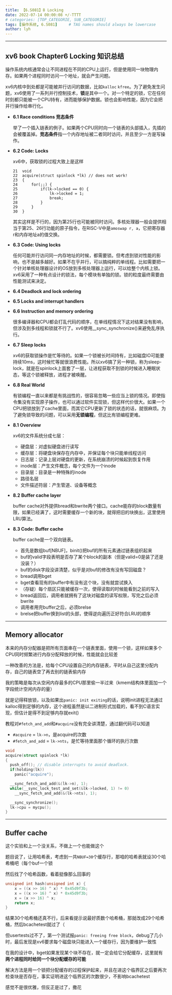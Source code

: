```yaml
---
title: 【6.S081】8 Locking
date: 2022-07-14 00:00:08 +/-TTTT
# categories: [TOP_CATEGORIE, SUB_CATEGORIE]
tags: [操作系统, 6.S081]     # TAG names should always be lowercase
author: lyh
---
```

---
## xv6 book Chapter6 Locking 知识总结 

操作系统内核通常会让不同进程在不同的CPU上运行，但是使用同一块物理内存。如果两个进程同时访问一个地址，就会产生问题。

xv6内核中到处都是可能被并行访问的数据，比如`kalloc` `kfree`。为了避免发生问题，xv6使用了一系列并行控制技术，**锁**是其中一个。对一个特定的锁，它在任何时刻都只能被一个CPU持有，进而能够保护数据。锁也会影响性能，因为它会把并行操作给串行化。

- **6.1 Race conditions 竞态条件**
  
    举了一个插入链表的例子。如果两个CPU同时向一个链表的头部插入，先插的会被覆盖掉。**竞态条件**指一个内存地址被二者同时访问，并且至少一方是写操作。
- **6.2 Code: Locks**

    xv6中，获取锁的过程大致上是这样
    ```
    21  void
    22  acquire(struct spinlock *lk) // does not work!
    23  {
    24      for(;;) {
    25          if(lk->locked == 0) {
    26              lk->locked = 1;
    27              break;
    28          }
    29      }
    30  }
    ```
    其实这样是不行的，因为第25行也可能被同时访问。多核处理器一般会提供相当于第25、26行功能的原子指令，在RISC-V中是`amoswap r, a`，它把寄存器r和内存地址a的值交换。
- **6.3 Code: Using locks**
  
    任何可能并行访问同一内存地址的时候，都需要锁。但考虑到锁对性能的影响，也不是越多越好。如果不在乎并行，可以搞纯粹的单线程。比如需要把一个针对单核处理器设计的OS放到多核处理器上运行，可以给整个内核上锁。xv6采用了一种有点设计的锁法，每个模块有单独的锁。锁的粒度最终需要由性能测试来决定。
- **6.4 Deadlock and lock ordering**
- **6.5 Locks and interrupt handlers**
- **6.6 Instruction and memory ordering**
  
    很多编译器和CPU都会打乱代码的顺序，在单线程情况下这对结果没有影响，但涉及到多线程和锁就不行了。xv6使用__sync_synchronize()来避免乱序执行。
- **6.7 Sleep locks**
  
    xv6的获取锁操作是忙等待的。如果一个锁被长时间持有，比如磁盘IO可能要持续10ms，这时候忙等就很浪费性能。所以xv6搞了另一种锁，称为sleep-lock，就是在spinlock上面套了一层，让进程获取不到锁的时候进入睡眠状态，等这个锁被释放，进程才被唤醒。
- **6.8 Real World**
  
    有锁编程一直以来都是有挑战性的，很容易忽略一些应当上锁的情况。即使指令集没有实现原子操作，也可以通过软件实现锁，但这样代价很大。如果一个CPU把锁放到了cache里面，而其它CPU更新了锁的状态的话，就很麻烦。为了避免锁导致的问题，可以采用**无锁编程**，但这比有锁编程更难。

- **8.1 Overview**
  
    xv6的文件系统分成七层：
    - 硬盘层：对虚拟硬盘进行读写
    - 缓存层：将硬盘块保存在内存中，并保证每个块只能单线程访问
    - 日志层：记录上层对硬盘的更新，在系统崩溃的时候起到恢复作用
    - inode层：产生文件概念，每个文件为一个inode
    - 目录层：目录是一种特殊的inode
    - 路径名层
    - 文件描述符层：产生管道、设备等概念
- **8.2 Buffer cache layer**
  
    buffer cache对外提供bread和bwrite两个接口。cache能存的block数量有限，如果已经满了，这时需要缓存一个新的块，就得把旧的块换出，这里使用LRU算法。
- **8.3 Code: Buffer cache**
  
    buffer cache是一个双向链表。
    - 首先是数组buf[NBUF]，binit()把buf的所有元素通过链表组织起来
    - buf的valid字段表明是否存了某个block的副本（但是valid=0是装了还是没装？）
    - buf的disk字段没讲清楚，似乎是对buf的修改有没有写回磁盘？
    - bread调用bget
    - bget查看现有的buffer中有没有这个块，没有就尝试换入
    - （存疑）每个扇区只能被缓存一次，使得读取的时候能看到之前的写入
    - bread返回后，调用者就拥有了这块对磁盘的读写权限，写完之后必须bwrite
    - 调用者用完buffer之后，必须brelse
    - brelse把buffer换到list的头部，使得逆向遍历正好符合LRU的顺序

---

## Memory allocator

本来的内存分配器是把所有页面串在一个链表里面，使用一个锁，这样如果多个CPU同时频繁进行内存分配释放的时候，性能就会比较差

一种改善的方法是，给每个CPU设置自己的内存链表，平时从自己这里分配内存，自己的链表空了再去别的链表偷内存

我的策略是每次从空闲内存最多的CPU那里偷一半过来（kmem结构体里面加一个字段统计空闲内存的量）

就是记得释放锁，以及如果出`panic: init exiting`的话，说明init进程无法通过kalloc得到足够的内存，这个进程虽然是以二进制形式加载的，看不到C语言实现，但估计是得不到足够内存就exit()

教程对`#fetch_and_add`和`#acquire`没有完全讲清楚，通过翻代码可以知道

- `#acquire` = `lk->n`，是acquire的次数
- `#fetch_and_add` = `lk->nts`，是忙等待里面那个循环的执行次数
```c
void
acquire(struct spinlock *lk)
{
  push_off(); // disable interrupts to avoid deadlock.
  if(holding(lk))
    panic("acquire");

  __sync_fetch_and_add(&(lk->n), 1);
  while(__sync_lock_test_and_set(&lk->locked, 1) != 0) 
    __sync_fetch_and_add(&(lk->nts), 1);

  __sync_synchronize();
  lk->cpu = mycpu();
}
```
---

## Buffer cache

这个实验和上一个没关系，不做上一个也能做这个

题目说了，让用哈希表，考虑到一共`NBUF=30`个缓存行，那咱的哈希表就设30个哈希桶吧（每个buf一个锁

然后找了个哈希函数，看着挺像那么回事的

```c
unsigned int hash(unsigned int x) {
    x = ((x >> 16) ^ x) * 0x45d9f3b;
    x = ((x >> 16) ^ x) * 0x45d9f3b;
    x = (x >> 16) ^ x;
    return x;
}
```

结果30个哈希桶还真不行，后来看提示说最好质数个哈希桶，那就改成29个哈希桶，然后bcachetest就过了（

但usertests过不了，第一个测试报`panic: freeing free block`，debug了几小时，最后发现是xv6要求每个磁盘块只能进入一个缓存行，因为要维护一致性

在我的设计中，bget如果发现某个块不存在，就一定会给它分配缓存，这里就有**两个进程同时给同一个块分配缓存的可能**

解决方法是用一个锁把分配缓存的过程保护起来，并且在进这个临界区之后要再次检查块是否存在，事实证明进这个临界区的次数很少，不影响bcachetest

感觉不是很优雅，但反正是过了，撒花

